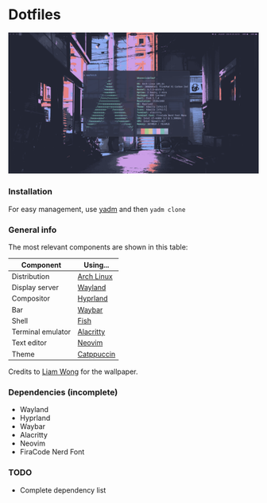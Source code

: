 # Dotfiles

![Screenshot](screen.png?raw=true "Screenshot")

### Installation
For easy management, use [yadm](https://github.com/TheLocehiliosan/yadm) and then `yadm clone`

### General info

The most relevant components are shown in this table:

|   Component       | Using...   |
|-------------------|------------|
| Distribution      | [Arch Linux](https://archlinux.org)                    |
| Display server    | [Wayland](https://wayland.freedesktop.org/)            |
| Compositor        | [Hyprland](https://hyprland.org/)                      |
| Bar               | [Waybar](https://github.com/Alexays/Waybar)            |
| Shell             | [Fish](https://fishshell.com)                          |
| Terminal emulator | [Alacritty](https://alacritty.org)                     |
| Text editor       | [Neovim](https://neovim.io)                            |
| Theme             | [Catppuccin](https://github.com/catppuccin/catppuccin) |

Credits to [Liam Wong](https://www.liamwong.com/) for the wallpaper.

### Dependencies (incomplete)
* Wayland
* Hyprland
* Waybar
* Alacritty
* Neovim
* FiraCode Nerd Font

### TODO

* Complete dependency list
